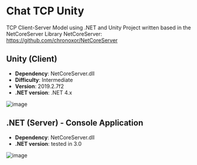 # Chat TCP Unity

TCP Client-Server Model using .NET and Unity
Project written based in the NetCoreServer Library
NetCoreServer: https://github.com/chronoxor/NetCoreServer

## Unity (Client)
* **Dependency**: NetCoreServer.dll
* **Difficulty**: Intermediate
* **Version**: 2019.2.7f2
* **.NET version**: .NET 4.x

![image](https://user-images.githubusercontent.com/36308052/66279277-dcd94900-e886-11e9-8096-82ae9d954ca3.png)


## .NET (Server) - Console Application
* **Dependency**: NetCoreServer.dll
* **.NET version**: tested in 3.0

![image](https://user-images.githubusercontent.com/36308052/66279658-262a9800-e889-11e9-8bba-0e4b3e4234ff.png)

